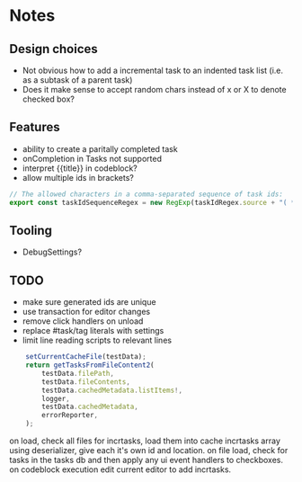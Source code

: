 # Notes

## Design choices
- Not obvious how to add a incremental task to an indented task list (i.e. as a subtask of a parent task)
- Does it make sense to accept random chars instead of x or X to denote checked box?

## Features
- ability to create a paritally completed task
- onCompletion in Tasks not supported
- interpret {{title}} in codeblock?
- allow multiple ids in brackets? 

```ts
// The allowed characters in a comma-separated sequence of task ids:
export const taskIdSequenceRegex = new RegExp(taskIdRegex.source + "( *, *" + taskIdRegex.source + " *)*");
```

## Tooling
- DebugSettings?

## TODO
- make sure generated ids are unique
- use transaction for editor changes
- remove click handlers on unload
- replace #task/tag literals with settings
- limit line reading scripts to relevant lines


```ts
    setCurrentCacheFile(testData);
    return getTasksFromFileContent2(
        testData.filePath,
        testData.fileContents,
        testData.cachedMetadata.listItems!,
        logger,
        testData.cachedMetadata,
        errorReporter,
    );
```


on load, check all files for incrtasks, load them into cache incrtasks array using deserializer, give each it's own id and location.
on file load, check for tasks in the tasks db and then apply any ui event handlers to checkboxes.
on codeblock execution edit current editor to add incrtasks.

